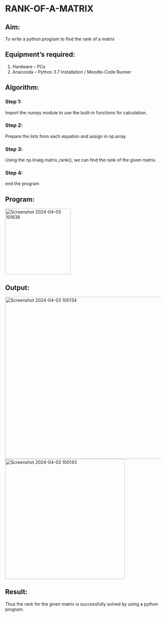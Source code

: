 # RANK-OF-A-MATRIX
## Aim:
To write a python program to find the rank of a matrix
## Equipment’s required:
1. 	Hardware – PCs
2. 	Anaconda – Python 3.7 Installation / Moodle-Code Runner
## Algorithm:
### Step 1: 
Import the numpy module to use the built-in functions for calculation.
### Step 2: 
Prepare the lists from each equation and assign in np.array
### Step 3: 
Using the np.linalg.matrix_rank(), we can find the rank of the given matrix.
### Step 4:
end the program
## Program:


<img width="212" alt="Screenshot 2024-04-03 101636" src="https://github.com/SIVAmech123/RANK-OF-A-MATRIX/assets/151629067/a6b9195b-7e9c-4d57-bda8-eca0da6e0bab">




## Output:
<img width="521" alt="Screenshot 2024-04-03 100134" src="https://github.com/SIVAmech123/RANK-OF-A-MATRIX/assets/151629067/f897f7e3-4e0b-4e14-a060-ed0f40c43f87">














<img width="386" alt="Screenshot 2024-04-03 100143" src="https://github.com/SIVAmech123/RANK-OF-A-MATRIX/assets/151629067/44e4a004-165b-431d-a8c4-e9ca3a538aaa">










## Result:
Thus the rank for the given matrix is successfully solved by  using a python program.

